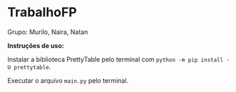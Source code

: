 # TrabalhoFP

Grupo: Murilo, Naira, Natan

**Instruções de uso:**


Instalar a biblioteca PrettyTable pelo terminal com ``python -m pip install -U prettytable``.

Executar o arquivo ``main.py`` pelo terminal.
